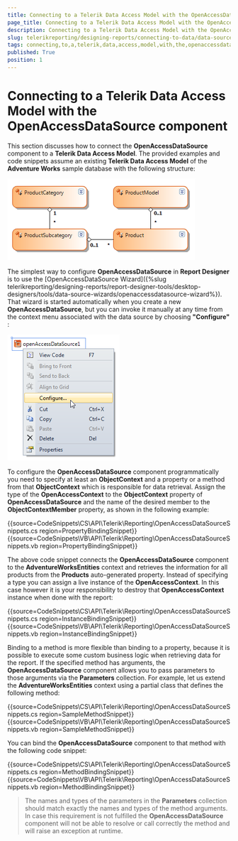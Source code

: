```yaml
---
title: Connecting to a Telerik Data Access Model with the OpenAccessDataSource component
page_title: Connecting to a Telerik Data Access Model with the OpenAccessDataSource component 
description: Connecting to a Telerik Data Access Model with the OpenAccessDataSource component
slug: telerikreporting/designing-reports/connecting-to-data/data-source-components/openaccessdatasource-component/connecting-to-a-telerik-data-access-model-with-the-openaccessdatasource-component
tags: connecting,to,a,telerik,data,access,model,with,the,openaccessdatasource,component
published: True
position: 1
---
```


# Connecting to a Telerik Data Access Model with the OpenAccessDataSource component



This section discusses how to connect the __OpenAccessDataSource__ component to a __Telerik Data Access Model__.         The provided examples and code snippets assume an existing __Telerik Data Access Model__ of the __Adventure Works__        sample database with the following structure:  

  ![](images/DataSources/OpenAccessDataSourceAdventureWorksEntityModel.png)

The simplest way to configure __OpenAccessDataSource__ in __Report Designer__ is to use            the [OpenAccessDataSource Wizard]({%slug telerikreporting/designing-reports/report-designer-tools/desktop-designers/tools/data-source-wizards/openaccessdatasource-wizard%}). That wizard is started automatically when you create a new __OpenAccessDataSource__, but you can invoke            it manually at any time from the context menu associated with the data source by choosing __"Configure"__ :

  

  ![](images/DataSources/OpenAccessDataSourceConfigure.png)

To configure the __OpenAccessDataSource__ component programmatically you need to specify at least an __ObjectContext__         and a property or a method from that __ObjectContext__ which is responsible for data retrieval. Assign the type of            the __OpenAccessContext__ to the __ObjectContext__ property of __OpenAccessDataSource__ and the name of the desired member to the            __ObjectContextMember__ property, as shown in the following example:           

{{source=CodeSnippets\CS\API\Telerik\Reporting\OpenAccessDataSourceSnippets.cs region=PropertyBindingSnippet}}
{{source=CodeSnippets\VB\API\Telerik\Reporting\OpenAccessDataSourceSnippets.vb region=PropertyBindingSnippet}}

The above code snippet connects the __OpenAccessDataSource__ component to the __AdventureWorksEntities__          context and retrieves the information for all products from the __Products__ auto-generated property. Instead of specifying a type you can assign a live instance of the __OpenAccessContext__. In this case however it is            your responsibility to destroy that __OpenAccessContext__ instance when done with the report:           

{{source=CodeSnippets\CS\API\Telerik\Reporting\OpenAccessDataSourceSnippets.cs region=InstanceBindingSnippet}}
{{source=CodeSnippets\VB\API\Telerik\Reporting\OpenAccessDataSourceSnippets.vb region=InstanceBindingSnippet}}

Binding to a method is more flexible than binding to a property, because it is possible to execute some            custom business logic when retrieving data for the report. If the specified method has arguments, the            __OpenAccessDataSource__ component allows you to pass parameters to those arguments via the __Parameters__ collection.            For example, let us extend the __AdventureWorksEntities__ context using a partial class that defines the following           method:           

{{source=CodeSnippets\CS\API\Telerik\Reporting\OpenAccessDataSourceSnippets.cs region=SampleMethodSnippet}}
{{source=CodeSnippets\VB\API\Telerik\Reporting\OpenAccessDataSourceSnippets.vb region=SampleMethodSnippet}}

You can bind the __OpenAccessDataSource__ component to that method with the following code snippet:           

{{source=CodeSnippets\CS\API\Telerik\Reporting\OpenAccessDataSourceSnippets.cs region=MethodBindingSnippet}}
{{source=CodeSnippets\VB\API\Telerik\Reporting\OpenAccessDataSourceSnippets.vb region=MethodBindingSnippet}}

> The names and types of the parameters in the  __Parameters__ collection should match exactly the names and      types of the method arguments. In case this requirement is not fulfilled the  __OpenAccessDataSource__ component will      not be able to resolve or call correctly the method and will raise an exception at runtime.


